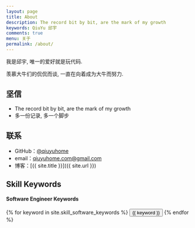 ```yaml
---
layout: page
title: About
description: The record bit by bit, are the mark of my growth
keywords: QiuYu 邱宇
comments: true
menu: 关于
permalink: /about/
---
```


我是邱宇, 唯一的爱好就是玩代码.

羡慕大牛们的侃侃而谈, 一直在向着成为大牛而努力. 

## 坚信

* The record bit by bit, are the mark of my growth
* 多一份记录, 多一个脚步

## 联系

* GitHub：[@qiuyuhome](https://github.com/qiuyuhome)
* email：qiuyuhome.com@gmail.com
* 博客：[{{ site.title }}]({{ site.url }})

## Skill Keywords

#### Software Engineer Keywords
<div class="btn-inline">
    {% for keyword in site.skill_software_keywords %}
    <button class="btn btn-outline" type="button">{{ keyword }}</button>
    {% endfor %}
</div>
